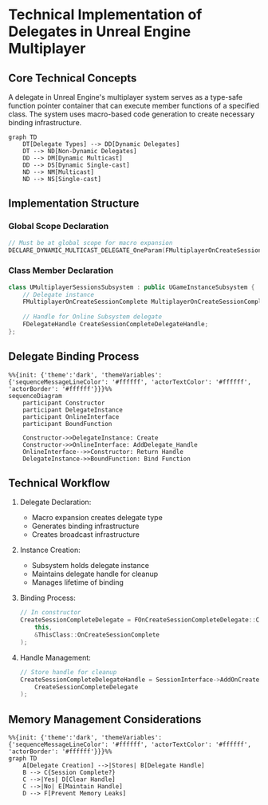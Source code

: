 # Technical Implementation of Delegates in Unreal Engine Multiplayer

## Core Technical Concepts

A delegate in Unreal Engine's multiplayer system serves as a type-safe function pointer container that can execute member functions of a specified class. The system uses macro-based code generation to create necessary binding infrastructure.

```mermaid
graph TD
    DT[Delegate Types] --> DD[Dynamic Delegates]
    DT --> ND[Non-Dynamic Delegates]
    DD --> DM[Dynamic Multicast]
    DD --> DS[Dynamic Single-cast]
    ND --> NM[Multicast]
    ND --> NS[Single-cast]
```

## Implementation Structure

### Global Scope Declaration
```cpp
// Must be at global scope for macro expansion
DECLARE_DYNAMIC_MULTICAST_DELEGATE_OneParam(FMultiplayerOnCreateSessionComplete, bool, bWasSuccessful);
```

### Class Member Declaration
```cpp
class UMultiplayerSessionsSubsystem : public UGameInstanceSubsystem {
    // Delegate instance
    FMultiplayerOnCreateSessionComplete MultiplayerOnCreateSessionComplete;
    
    // Handle for Online Subsystem delegate
    FDelegateHandle CreateSessionCompleteDelegateHandle;
};
```

## Delegate Binding Process

```mermaid
%%{init: {'theme':'dark', 'themeVariables': {'sequenceMessageLineColor': '#ffffff', 'actorTextColor': '#ffffff', 'actorBorder': '#ffffff'}}}%%
sequenceDiagram
    participant Constructor
    participant DelegateInstance
    participant OnlineInterface
    participant BoundFunction

    Constructor->>DelegateInstance: Create
    Constructor->>OnlineInterface: AddDelegate_Handle
    OnlineInterface-->>Constructor: Return Handle
    DelegateInstance->>BoundFunction: Bind Function
```

## Technical Workflow

1. Delegate Declaration:
   - Macro expansion creates delegate type
   - Generates binding infrastructure
   - Creates broadcast infrastructure

2. Instance Creation:
   - Subsystem holds delegate instance
   - Maintains delegate handle for cleanup
   - Manages lifetime of binding

3. Binding Process:
   ```cpp
   // In constructor
   CreateSessionCompleteDelegate = FOnCreateSessionCompleteDelegate::CreateUObject(
       this, 
       &ThisClass::OnCreateSessionComplete
   );
   ```

4. Handle Management:
   ```cpp
   // Store handle for cleanup
   CreateSessionCompleteDelegateHandle = SessionInterface->AddOnCreateSessionCompleteDelegate_Handle(
       CreateSessionCompleteDelegate
   );
   ```

## Memory Management Considerations

```mermaid
%%{init: {'theme':'dark', 'themeVariables': {'sequenceMessageLineColor': '#ffffff', 'actorTextColor': '#ffffff', 'actorBorder': '#ffffff'}}}%%
graph TD
    A[Delegate Creation] -->|Stores| B[Delegate Handle]
    B --> C{Session Complete?}
    C -->|Yes| D[Clear Handle]
    C -->|No| E[Maintain Handle]
    D --> F[Prevent Memory Leaks]
```